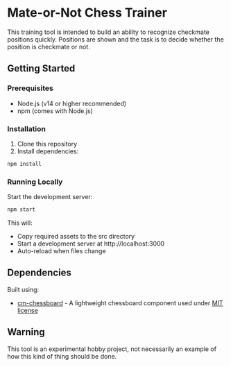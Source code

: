 # Mate-or-Not Chess Trainer

This training tool is intended to build an ability to recognize checkmate positions quickly. Positions are shown and the task is to decide whether the position is checkmate or not.

## Getting Started

### Prerequisites
- Node.js (v14 or higher recommended)
- npm (comes with Node.js)

### Installation
1. Clone this repository
2. Install dependencies:

```bash
npm install
```

### Running Locally
Start the development server:
```bash
npm start
```

This will:
- Copy required assets to the src directory
- Start a development server at http://localhost:3000
- Auto-reload when files change

## Dependencies

Built using:
- [cm-chessboard](https://github.com/shaack/cm-chessboard) - A lightweight chessboard component used under [MIT license](https://github.com/shaack/cm-chessboard/blob/master/LICENSE)

## Warning

This tool is an experimental hobby project, not necessarily an example of how this kind of thing should be done.